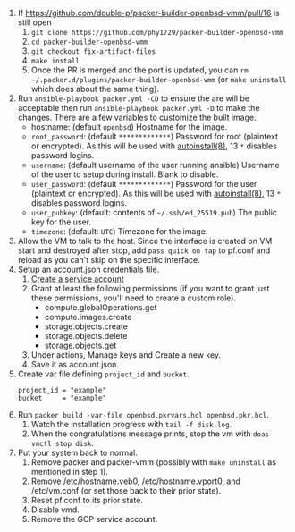 1) If https://github.com/double-p/packer-builder-openbsd-vmm/pull/16 is still open
    1) `git clone https://github.com/phy1729/packer-builder-openbsd-vmm`
    1) `cd packer-builder-openbsd-vmm`
    1) `git checkout fix-artifact-files`
    1) `make install`
    1) Once the PR is merged and the port is updated, you can `rm ~/.packer.d/plugins/packer-builder-openbsd-vmm` (or `make uninstall` which does about the same thing).
1) Run `ansible-playbook packer.yml -CD` to ensure the are will be acceptable then run `ansible-playbook packer.yml -D` to make the changes.
    There are a few variables to customize the built image.
    * hostname: (default `openbsd`) Hostname for the image.
    * `root_password`: (default `*************`) Password for root (plaintext or encrypted). As this will be used with [autoinstall(8)](https://man.openbsd.org/autoinstall.8), 13 `*` disables password logins.
    * `username`: (default username of the user running ansible) Username of the user to setup during install. Blank to disable.
    * `user_password`: (default `*************`) Password for the user (plaintext or encrypted). As this will be used with [autoinstall(8)](https://man.openbsd.org/autoinstall.8), 13 `*` disables password logins.
    * `user_pubkey`: (default: contents of `~/.ssh/ed_25519.pub`) The public key for the user.
    * `timezone`: (default: `UTC`) Timezone for the image.
1) Allow the VM to talk to the host. Since the interface is created on VM start and destroyed after stop, add `pass quick on tap` to pf.conf and reload as you can't skip on the specific interface.
1) Setup an account.json credentials file.
    1) [Create a service account](https://console.cloud.google.com/iam-admin/serviceaccounts)
    1) Grant at least the following permissions (if you want to grant just these permissions, you'll need to create a custom role).
        * compute.globalOperations.get
        * compute.images.create
        * storage.objects.create
        * storage.objects.delete
        * storage.objects.get
    1) Under actions, Manage keys and Create a new key.
    1) Save it as account.json.
1) Create var file defining `project_id` and `bucket`.
    ```
    project_id = "example"
    bucket     = "example"
    ```
1) Run `packer build -var-file openbsd.pkrvars.hcl openbsd.pkr.hcl`.
    1) Watch the installation progress with `tail -f disk.log`.
    1) When the congratulations message prints, stop the vm with `doas vmctl stop disk`.
1) Put your system back to normal.
    1) Remove packer and packer-vmm (possibly with `make uninstall` as mentioned in step 1).
    1) Remove /etc/hostname.veb0, /etc/hostname.vport0, and /etc/vm.conf (or set those back to their prior state).
    1) Reset pf.conf to its prior state.
    1) Disable vmd.
    1) Remove the GCP service account.
